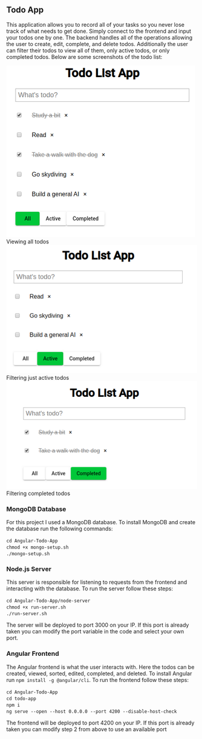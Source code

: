## Todo App

This application allows you to record all of your tasks so you never lose track of what needs to get done. Simply connect to the frontend and input your todos one by one. The backend handles all of the operations allowing the user to create, edit, complete, and delete todos. Additionally the user can filter their todos to view all of them, only active todos, or only completed todos. Below are some screenshots of the todo list:

![Image of all todos](https://github.com/AlexMotyka/Angular-Todo-App/blob/master/Images/Screenshot%20from%202020-08-27%2017-22-34.png)  
Viewing all todos  
![Image of active todos](https://github.com/AlexMotyka/Angular-Todo-App/blob/master/Images/Screenshot%20from%202020-08-27%2017-23-31.png)  
Filtering just active todos  
![Image of completed todos](https://github.com/AlexMotyka/Angular-Todo-App/blob/master/Images/Screenshot%20from%202020-08-27%2017-23-13.png)  
Filtering completed todos  

### MongoDB Database

For this project I used a MongoDB database. To install MongoDB and create the database run the following commands:

``` cd Angular-Todo-App ```  
``` chmod +x mongo-setup.sh ```  
``` ./mongo-setup.sh ```  

### Node.js Server

This server is responsible for listening to requests from the frontend and interacting with the database. To run the server follow these steps:

``` cd Angular-Todo-App/node-server  ```  
``` chmod +x run-server.sh  ```  
``` ./run-server.sh  ```  


The server will be deployed to port 3000 on your IP. If this port is already taken you can modify the port variable in the code and select your own port.

### Angular Frontend

The Angular frontend is what the user interacts with. Here the todos can be created, viewed, sorted, edited, completed, and deleted. To install Angular run  ``` npm install -g @angular/cli ```. To run the frontend follow these steps:

``` cd Angular-Todo-App ```  
``` cd todo-app ```  
``` npm i ```  
``` ng serve --open --host 0.0.0.0 --port 4200 --disable-host-check ```  

The frontend will be deployed to port 4200 on your IP. If this port is already taken you can modify step 2 from above to use an available port

